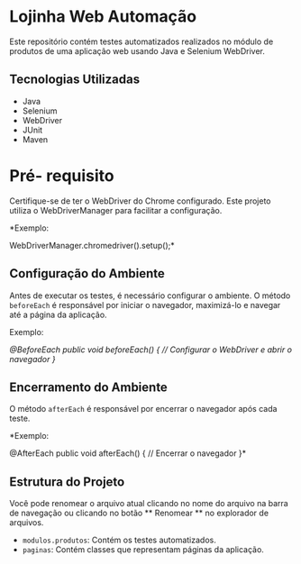 # Lojinha Web Automação

Este repositório contém testes automatizados realizados no módulo de produtos de uma aplicação web usando Java e Selenium WebDriver.

## Tecnologias Utilizadas

- Java
- Selenium
- WebDriver
- JUnit
- Maven

# Pré- requisito

Certifique-se de ter o WebDriver do Chrome configurado. Este projeto utiliza o WebDriverManager para facilitar a configuração.

*Exemplo:

WebDriverManager.chromedriver().setup();*


## Configuração do Ambiente

Antes de executar os testes, é necessário configurar o ambiente. O método `beforeEach` é responsável por iniciar o navegador, maximizá-lo e navegar até a página da aplicação.

Exemplo:

*@BeforeEach
public void beforeEach() {
// Configurar o WebDriver e abrir o navegador
}*



## Encerramento do Ambiente

O método `afterEach` é responsável por encerrar o navegador após cada teste.

*Exemplo:

@AfterEach
public void afterEach() {
// Encerrar o navegador
}*



## Estrutura do Projeto

Você pode renomear o arquivo atual clicando no nome do arquivo na barra de navegação ou clicando no botão ** Renomear ** no explorador de arquivos.

-   `modulos.produtos`: Contém os testes automatizados.
-   `paginas`: Contém classes que representam páginas da aplicação.